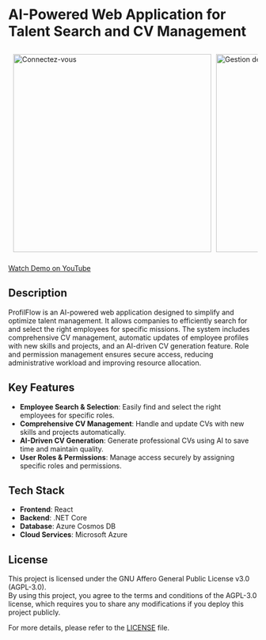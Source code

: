 # AI-Powered Web Application for Talent Search and CV Management

<div style="display: flex; overflow-x: auto; white-space: nowrap; gap: 10px; padding: 10px;">
<img src="https://github.com/user-attachments/assets/1acfebd2-ce8b-4ccf-908a-e4b035da4756" alt="Connectez-vous" width="400" />
<img src="https://github.com/user-attachments/assets/f68839eb-53f9-486e-946a-f2e5af7401d4" alt="Gestion des Cv utilisateurs" width="400" />
<img src="https://github.com/user-attachments/assets/dd03e2f3-57c7-4fd3-ac1d-6083d7314b70" alt="Consultation du CV" width="400" />
<img src="https://github.com/user-attachments/assets/d2b59759-9554-45b5-a5d5-cb8c13a9a76f" alt="Édition du CV" width="400" />
<img src="https://github.com/user-attachments/assets/f1a18dfc-89d8-4c32-9878-296b08b533d4" alt="Gestion des rôles" width="400" />
<img src="https://github.com/user-attachments/assets/36de0dc0-9e72-41ff-9adf-5eb216e73226" alt="Remplissage de formulaire" width="400" />
<img src="https://github.com/user-attachments/assets/7b299840-fe6e-4286-b25a-a46681a081fd" alt="Résultat des collaborateurs adéquats pour une mission" width="400" />
<img src="https://github.com/user-attachments/assets/82387af3-6382-431d-8434-5b9b04e72b71" alt="Choix des modèles de CV" width="400" />
<img src="https://github.com/user-attachments/assets/0b0290c0-973e-47a6-9d2f-6d6488ad7332" alt="Visualisation de modèle" width="400" />
</div>

[Watch Demo on YouTube](https://www.youtube.com/watch?v=iz_Qoo0w5eo&t=122s&ab_channel=emnaothmen)
## Description

ProfilFlow is an AI-powered web application designed to simplify and optimize talent management. It allows companies to efficiently search for and select the right employees for specific missions. The system includes comprehensive CV management, automatic updates of employee profiles with new skills and projects, and an AI-driven CV generation feature. Role and permission management ensures secure access, reducing administrative workload and improving resource allocation.


## Key Features

- **Employee Search & Selection**: Easily find and select the right employees for specific roles.
- **Comprehensive CV Management**: Handle and update CVs with new skills and projects automatically.
- **AI-Driven CV Generation**: Generate professional CVs using AI to save time and maintain quality.
- **User Roles & Permissions**: Manage access securely by assigning specific roles and permissions.

## Tech Stack

- **Frontend**: React
- **Backend**: .NET Core
- **Database**: Azure Cosmos DB
- **Cloud Services**: Microsoft Azure


## License

This project is licensed under the GNU Affero General Public License v3.0 (AGPL-3.0).  
By using this project, you agree to the terms and conditions of the AGPL-3.0 license, which requires you to share any modifications if you deploy this project publicly.

For more details, please refer to the [LICENSE](./LICENSE) file.

